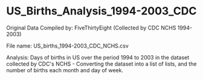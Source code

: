 # US_Births_Analysis_1994-2003_CDC

Original Data Compiled by: FiveThirtyEight (Collected by CDC NCHS 1994-2003)

File name: US_births_1994-2003_CDC_NCHS.csv

Analysis: Days of births in US over the period 1994 to 2003 in the dataset collected by CDC's NCHS - Converting the dataset into a list of lists, and the number of births each month and day of week.
